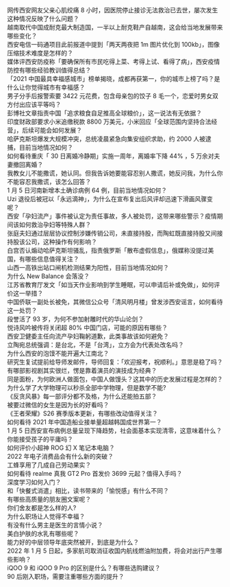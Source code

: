 网传西安网友父亲心肌绞痛 8 小时，因医院停止接诊无法救治已去世，屡次发生这种情况反映了什么问题？  
越南取代中国成耐克最大制造国，一半以上耐克鞋产自越南，这会给当地发展带来哪些变化？  
西安电信一码通项目此前报道中提到「两天两夜把 1m 图片优化到 100kb」，图像压缩技术难度是怎样的？  
媒体评西安防疫称「要确保所有市民吃得上菜、考得上试、看得了病」，西安疫情防控有哪些经验教训值得总结？  
「2021 中国最具幸福感城市」榜单揭晓，成都再获第一，你的城市上榜了吗？是什么让你觉得城市有幸福感？  
男子分手后报警索要 3422 元花费，包含母亲包的饺子 8 毛一个，恋爱时男女双方付出应该平等吗？  
彭博社文章指责中国「追求粮食自足推高全球粮价」，这一说法有无依据？  
印度财政部要求小米追缴税款 8800 万美元，小米回应「全球范围内坚持合法经营」，后续可能会如何发展？  
哈萨克斯坦爆发大规模冲突，总统凌晨紧急向集安组织求助，约 2000 人被逮捕，目前当地情况如何？  
如何看待重庆「 30 日离婚冷静期」实施一周年，离婚率下降 44% ，5 万余对夫妻撤回离婚？  
我教女儿不能撒谎，她认同。但我告诉她要能容忍别人撒谎，她反问我，为什么你不能容忍我撒谎，该怎么回答？  
1 月 5 日河南新增本土确诊病例 64 例，目前当地情况如何？  
Uzi 退役后被冠以「永远滴神」，为什么在宣布复出后风评却迅速下滑画风骤变呢？  
西安「孕妇流产」事件被认定为责任事故，多人被处罚，这带来哪些警示？疫情期间该如何救治孕妇等特殊人群？  
张庭夫妇通过层层协议控制涉嫌传销公司，未直接持股，而陶虹既直接持股又间接持股该公司，这种操作有何影响？  
白宫否认煽动哈萨克斯坦骚乱，指责俄罗斯「散布虚假信息」，俄媒称没提过美国，有哪些信息值得关注？  
山西一高铁出站口闸机检测结果为阳性，目前当地情况如何？  
为什么 New Balance 会落没？  
江苏省教育厅发文「如当天作业影响到学生睡眠，可以申请后补或免做」，如何评价这一举措？  
中国侨联一副处长被免，其微信公众号「清风明月楼」曾发涉西安谣言，如何看待这一处罚？  
段誉活了 93 岁，为何不参加射雕时代的华山论剑？  
悦诗风吟被传将关闭超 80% 中国门店，可能的原因有哪些？  
西安卫健委主任向流产孕妇鞠躬道歉，此类事故该如何避免？  
立陶宛总统强调：是台北，不是「台湾」，立方会为代表处改名吗？  
为什么西安的泡馍不能开遍大江南北？  
研究生复试提前给导师发邮件，导师回复：「欢迎报考，祝顺利。」意思是稳了吗？  
有哪部影视剧其实很烂，愣是靠着演员的演技成为经典？  
同是面粉，为何欧洲人做面包，中国人做馒头？这其中的历史发展过程是怎样的？  
为什么学了大学物理可以秒杀全部中学物理，但是数学不能?  
《反贪风暴》每一部评分都不及格，为什么还能拍五部？  
被要过微信的女生是因为长的好看吗？  
《王者荣耀》S26 赛季版本更新，有哪些改动值得关注？  
如何看待 2021 年中国造船业接单量超越韩国成世界第一？  
1 月 5 日西安宣布病例总量呈现下降趋势，社会面基本实现清零，这意味着什么？  
你能接受孩子的平庸吗？  
如何评价小超神 ROG 幻 X 笔记本电脑？  
2022 年电子消费品会有什么新的突破？  
工蜂享用了几成自己劳动果实？  
如何看待 realme 真我 GT2 Pro 首发价 3699 元起？值得入手吗？  
深度学习如何入门？  
和「快餐式消遣」相比，读书带来的「愉悦感」有什么不同？  
有哪些高质量的朋友圈文案呢？  
你们舍友都是怎么样的人?  
为什么职场让人觉得不幸福？  
有没有什么男主是医生的言情小说？  
美白护肤的水乳有哪些呢？  
能力好的中层领导年底突然被开，到底是为什么？  
2022 年 1 月 5 日起，多家航司取消征收国内航线燃油附加费，将会对出行产生哪些影响？  
iQOO 9 和 iQOO 9 Pro 的区别是什么？有哪些选购建议？  
90 后刚入职场，需要注重哪些方面的提升？  
